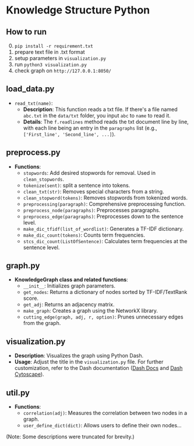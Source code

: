 # Knowledge Structure Python 

## How to run
0. `pip install -r requirement.txt`
1. prepare text file in .txt format
2. setup parameters in `visualization.py`
3. run `python3 visualization.py`
4. check graph on `http://127.0.0.1:8050/`

## load_data.py
- `read_txt(name)`:
  - **Description**: This function reads a txt file. If there's a file named `abc.txt` in the `data/txt` folder, you input `abc` to `name` to read it.
  - **Details**: The `f.readlines` method reads the txt document line by line, with each line being an entry in the `paragraphs` list (e.g., `['First_line', 'Second_line', ...]`).

## preprocess.py
- **Functions**:
  - `stopwords`: Add desired stopwords for removal. Used in `clean_stopwords`.
  - `tokenize(sent)`: split a sentence into tokens.
  - `clean_txt(str)`: Removes special characters from a string.
  - `clean_stopword(tokens)`: Removes stopwords from tokenized words.
  - `preprocessing(paragraph)`: Comprehensive preprocessing function.
  - `preprocess_node(paragraphs)`: Preprocesses paragraphs.
  - `preprocess_edge(paragraphs)`: Preprocesses down to the sentence level.
  - `make_dic_tfidf(list_of_wordlist)`: Generates a TF-IDF dictionary.
  - `make_dic_count(tokens)`: Counts term frequencies.
  - `stcs_dic_count(ListOfSentence)`: Calculates term frequencies at the sentence level.

## graph.py
- **KnowledgeGraph class and related functions**:
  - `__init__`: Initializes graph parameters.
  - `get_nodes`: Returns a dictionary of nodes sorted by TF-IDF/TextRank score.
  - `get_adj`: Returns an adjacency matrix.
  - `make_graph`: Creates a graph using the NetworkX library.
  - `cutting_edge(graph, adj, r, option)`: Prunes unnecessary edges from the graph.

## visualization.py
- **Description**: Visualizes the graph using Python Dash.
- **Usage**: Adjust the title in the `visualization.py` file. For further customization, refer to the Dash documentation ([Dash Docs](https://dash.plotly.com/) and [Dash Cytoscape](https://dash.plotly.com/cytoscape)).

## util.py
- **Functions**:
  - `correlation(adj)`: Measures the correlation between two nodes in a graph.
  - `user_define_dict(dict)`: Allows users to define their own nodes...

(Note: Some descriptions were truncated for brevity.)
